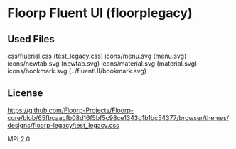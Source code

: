# Floorp Fluent UI (floorplegacy)

## Used Files

css/fluerial.css (test_legacy.css) icons/menu.svg (menu.svg) icons/newtab.svg
(newtab.svg) icons/material.svg (material.svg) icons/bookmark.svg
(../fluentUI/bookmark.svg)

## License

https://github.com/Floorp-Projects/Floorp-core/blob/65fbcaacfb08d16f5bf5c98ce1343d1b1bc54377/browser/themes/designs/floorp-legacy/test_legacy.css

MPL2.0
